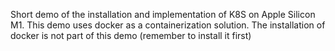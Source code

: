 Short demo of the installation and implementation of K8S on Apple Silicon M1.
This demo uses docker as a containerization solution. The installation of docker is not part of this demo (remember to install it first)